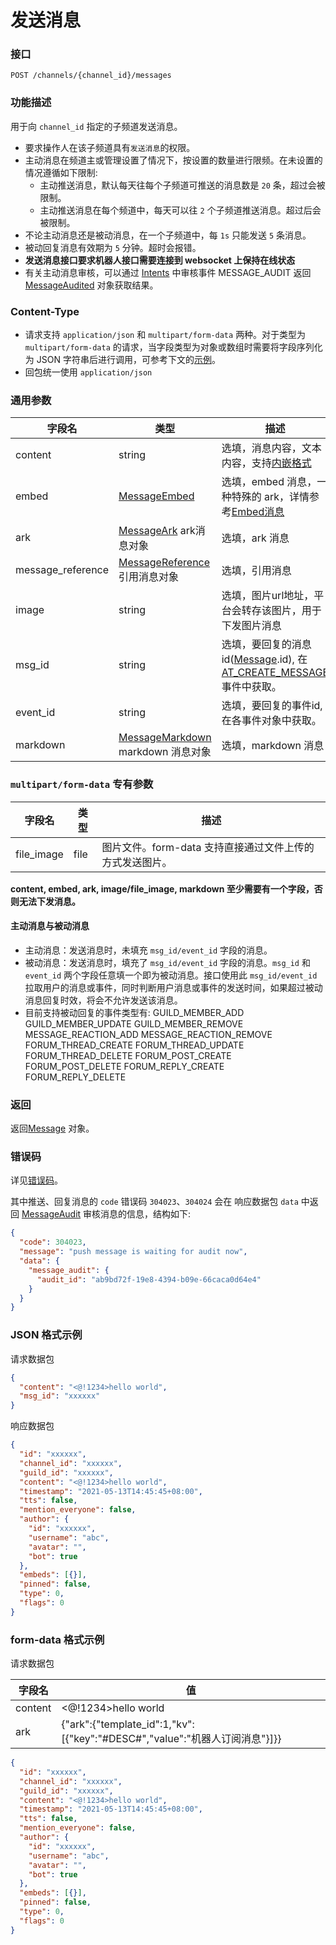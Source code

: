 # 发送消息

### 接口

`POST /channels/{channel_id}/messages`

### 功能描述

用于向 `channel_id` 指定的子频道发送消息。

- 要求操作人在该子频道具有`发送消息`的权限。
- 主动消息在频道主或管理设置了情况下，按设置的数量进行限频。在未设置的情况遵循如下限制:
  - 主动推送消息，默认每天往每个子频道可推送的消息数是 `20` 条，超过会被限制。
  - 主动推送消息在每个频道中，每天可以往 `2` 个子频道推送消息。超过后会被限制。
- 不论主动消息还是被动消息，在一个子频道中，每 `1s` 只能发送 `5` 条消息。
- 被动回复消息有效期为 `5` 分钟。超时会报错。
- **发送消息接口要求机器人接口需要连接到 websocket 上保持在线状态**
- 有关主动消息审核，可以通过 [Intents](../../dev-prepare/interface-framework/event-emit.md#事件订阅Intents) 中审核事件 MESSAGE_AUDIT 返回 [MessageAudited](./template/model.md#messageaudited) 对象获取结果。

### Content-Type

- 请求支持 `application/json` 和 `multipart/form-data` 两种。对于类型为 `multipart/form-data` 的请求，当字段类型为对象或数组时需要将字段序列化为 JSON 字符串后进行调用，可参考下文的[示例](#form-data-格式示例)。
- 回包统一使用 `application/json`

### 通用参数

| 字段名             | 类型                        | 描述                                             |
| ----------------- | -------------------------- |------------------------------------------------- |
| content           | string                     | 选填，消息内容，文本内容，支持[内嵌格式](message_format.md) |
| embed             | [MessageEmbed](./template/model.md#messageembed) | 选填，embed 消息，一种特殊的 ark，详情参考[Embed消息](../../server-inter/message/type/embed.md) |
| ark               | [MessageArk](./template/model.md#messageark) ark消息对象  | 选填，ark 消息 |
| message_reference | [MessageReference](./template/model.md#messagereference) 引用消息对象 | 选填，引用消息 |
| image             | string                     | 选填，图片url地址，平台会转存该图片，用于下发图片消息 |
| msg_id            | string                     | 选填，要回复的消息id([Message](./template/model.md#message).id), 在 [AT_CREATE_MESSAGE](message.md) 事件中获取。 |
| event_id          | string                     | 选填，要回复的事件id, 在各事件对象中获取。 |
| markdown          | [MessageMarkdown](./template/model.md#messagemarkdown) markdown 消息对象 | 选填，markdown 消息 |

### `multipart/form-data` 专有参数

| 字段名     | 类型 | 描述                                                     |
| ---------- | ---- | -------------------------------------------------------- |
| file_image | file | 图片文件。form-data 支持直接通过文件上传的方式发送图片。 |

**content, embed, ark, image/file_image, markdown 至少需要有一个字段，否则无法下发消息。**

#### 主动消息与被动消息

- 主动消息：发送消息时，未填充 `msg_id/event_id` 字段的消息。
- 被动消息：发送消息时，填充了 `msg_id/event_id` 字段的消息。`msg_id` 和 `event_id` 两个字段任意填一个即为被动消息。接口使用此 `msg_id/event_id` 拉取用户的消息或事件，同时判断用户消息或事件的发送时间，如果超过被动消息回复时效，将会不允许发送该消息。
- 目前支持被动回复的事件类型有:
	GUILD_MEMBER_ADD
	GUILD_MEMBER_UPDATE
	GUILD_MEMBER_REMOVE
	MESSAGE_REACTION_ADD
	MESSAGE_REACTION_REMOVE
	FORUM_THREAD_CREATE
	FORUM_THREAD_UPDATE
	FORUM_THREAD_DELETE
	FORUM_POST_CREATE
	FORUM_POST_DELETE
	FORUM_REPLY_CREATE
	FORUM_REPLY_DELETE

### 返回

返回[Message](./template/model.md#message) 对象。

### 错误码

详见[错误码](../../openapi/error/error.md)。

其中推送、回复消息的 `code` 错误码 `304023`、`304024` 会在 响应数据包 `data` 中返回 [MessageAudit](../../openapi/error/data/model.md) 审核消息的信息，结构如下:

```json
{
  "code": 304023,
  "message": "push message is waiting for audit now",
  "data": {
    "message_audit": {
      "audit_id": "ab9bd72f-19e8-4394-b09e-66caca0d64e4"
    }
  }
}
```

### JSON 格式示例

请求数据包

```json
{
  "content": "<@!1234>hello world",
  "msg_id": "xxxxxx"
}
```

响应数据包

```json
{
  "id": "xxxxxx",
  "channel_id": "xxxxxx",
  "guild_id": "xxxxxx",
  "content": "<@!1234>hello world",
  "timestamp": "2021-05-13T14:45:45+08:00",
  "tts": false,
  "mention_everyone": false,
  "author": {
    "id": "xxxxxx",
    "username": "abc",
    "avatar": "",
    "bot": true
  },
  "embeds": [{}],
  "pinned": false,
  "type": 0,
  "flags": 0
}
```

### form-data 格式示例

请求数据包

| 字段名  | 值                                                                         |
| ------- | -------------------------------------------------------------------------- |
| content | <@!1234>hello world                                                        |
| ark     | \{"ark":\{"template_id":1,"kv":\[\{"key":"#DESC#","value":"机器人订阅消息"\}\]\}\} |

```json
{
  "id": "xxxxxx",
  "channel_id": "xxxxxx",
  "guild_id": "xxxxxx",
  "content": "<@!1234>hello world",
  "timestamp": "2021-05-13T14:45:45+08:00",
  "tts": false,
  "mention_everyone": false,
  "author": {
    "id": "xxxxxx",
    "username": "abc",
    "avatar": "",
    "bot": true
  },
  "embeds": [{}],
  "pinned": false,
  "type": 0,
  "flags": 0
}
```
